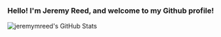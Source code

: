 ### Hello!  I'm Jeremy Reed, and welcome to my Github profile!

<img align="left" alt="jeremymreed's GitHub Stats" src="https://github-readme-stats.vercel.app/api?username=jeremymreed&show_icons=true&hide_border=true" />
